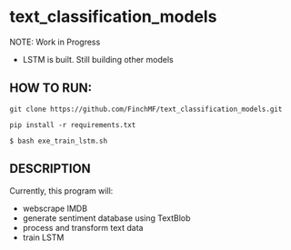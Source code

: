 # text_classification_models

NOTE: Work in Progress
* LSTM is built. Still building other models 

## HOW TO RUN:

    git clone https://github.com/FinchMF/text_classification_models.git

    pip install -r requirements.txt

    $ bash exe_train_lstm.sh

## DESCRIPTION

Currently, this program will:

* webscrape IMDB
* generate sentiment database using TextBlob
* process and transform text data
* train LSTM

